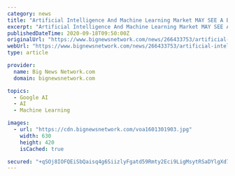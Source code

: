 ```yaml
---
category: news
title: "Artificial Intelligence And Machine Learning Market MAY SEE A BIG MOVE | AIBrain, Amazon, Anki, CloudMinds, Deepmind"
excerpt: "Artificial Intelligence And Machine Learning Market MAY SEE A BIG MOVE AIBrain Amazon Anki CloudMinds Deepmind"
publishedDateTime: 2020-09-18T09:50:00Z
originalUrl: "https://www.bignewsnetwork.com/news/266433753/artificial-intelligence-and-machine-learning-market-may-see-a-big-move--aibrain-amazon-anki-cloudminds-deepmind"
webUrl: "https://www.bignewsnetwork.com/news/266433753/artificial-intelligence-and-machine-learning-market-may-see-a-big-move--aibrain-amazon-anki-cloudminds-deepmind"
type: article

provider:
  name: Big News Network.com
  domain: bignewsnetwork.com

topics:
  - Google AI
  - AI
  - Machine Learning

images:
  - url: "https://cdn.bignewsnetwork.com/voa1601301903.jpg"
    width: 630
    height: 420
    isCached: true

secured: "+qSOj8IOFQEiSbQaisq4g6SiizlyFgatd59Rmty2Eci9LigMsytRSaDYlgXd72j0txtJgdpVudKAodB7GCf/O7k/BkB9VHxn8jyM+sCKqVWNCvM8+AieRe9owrOoYmec2+CF2hj+KuG/RWn6SUnrKeaG8oU2sV82VGJ8T3xTua3yYHtZBYlVfXdTQftah77ovKOgXS8PXTaOpqkOZTyLDcz368xb7L7KgksHNn9+7hqaPD3/dITXemfxocD6ghwJ/KEfOUSA/9EnHF/o/ysxRRvmJP1kD9ynwAS1xuB2M5r/6zok/F5AqJluTjEQpY5kUf7n/zesOBotR1S/pbPcGONZ32M8LQCCVpWxyUjk85o=;EJAVWyUhpRurxJxfh2BUUA=="
---
```



